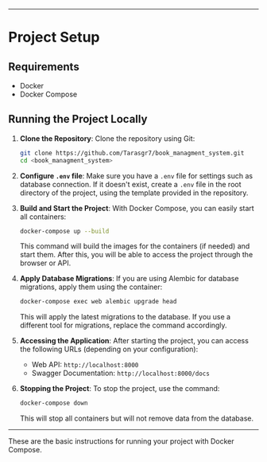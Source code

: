 
---

# Project Setup

## Requirements

- Docker
- Docker Compose

## Running the Project Locally

1. **Clone the Repository**:
   Clone the repository using Git:

   ```bash
   git clone https://github.com/Tarasgr7/book_managment_system.git
   cd <book_managment_system>
   ```

2. **Configure `.env` file**:
   Make sure you have a `.env` file for settings such as database connection. If it doesn't exist, create a `.env` file in the root directory of the project, using the template provided in the repository.

3. **Build and Start the Project**:
   With Docker Compose, you can easily start all containers:

   ```bash
   docker-compose up --build
   ```

   This command will build the images for the containers (if needed) and start them. After this, you will be able to access the project through the browser or API.

4. **Apply Database Migrations**:
   If you are using Alembic for database migrations, apply them using the container:

   ```bash
   docker-compose exec web alembic upgrade head
   ```

   This will apply the latest migrations to the database. If you use a different tool for migrations, replace the command accordingly.

5. **Accessing the Application**:
   After starting the project, you can access the following URLs (depending on your configuration):

   - Web API: `http://localhost:8000`
   - Swagger Documentation: `http://localhost:8000/docs`

6. **Stopping the Project**:
   To stop the project, use the command:

   ```bash
   docker-compose down
   ```

   This will stop all containers but will not remove data from the database.

---

These are the basic instructions for running your project with Docker Compose.
